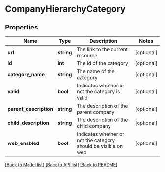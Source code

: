 # CompanyHierarchyCategory

## Properties
Name | Type | Description | Notes
------------ | ------------- | ------------- | -------------
**url** | **string** | The link to the current resource | [optional] 
**id** | **int** | The id of the category | [optional] 
**category_name** | **string** | The name of the category | [optional] 
**valid** | **bool** | Indicates whether or not the category is valid | [optional] 
**parent_description** | **string** | The description of the parent company | [optional] 
**child_description** | **string** | The description of the child company | [optional] 
**web_enabled** | **bool** | Indicates whether or not the category should be visible on web | [optional] 

[[Back to Model list]](../../README.md#documentation-for-models) [[Back to API list]](../../README.md#documentation-for-api-endpoints) [[Back to README]](../../README.md)

